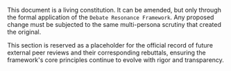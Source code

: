This document is a living constitution. It can be amended, but only through the formal application of the `Debate Resonance Framework`. Any proposed change must be subjected to the same multi-persona scrutiny that created the original.

This section is reserved as a placeholder for the official record of future external peer reviews and their corresponding rebuttals, ensuring the framework's core principles continue to evolve with rigor and transparency.